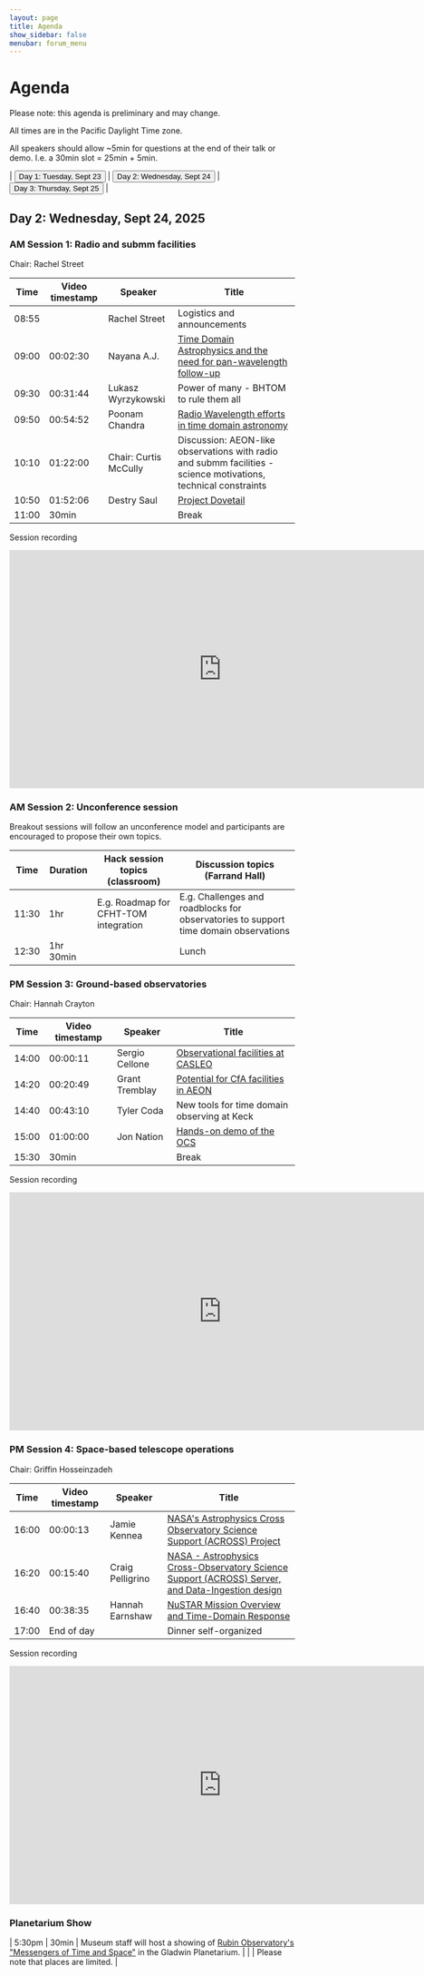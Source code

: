 ```yaml
---
layout: page
title: Agenda
show_sidebar: false
menubar: forum_menu
---
```


# Agenda
Please note: this agenda is preliminary and may change.

All times are in the Pacific Daylight Time zone.  

All speakers should allow ~5min for questions at the end of their talk or demo.  I.e. a 30min slot = 25min + 5min. 

| <a href="/observatories_forum/agenda/"><button type="button">Day 1: Tuesday, Sept 23</button></a> | <a href="/observatories_forum/agenda2/"><button type="button">Day 2: Wednesday, Sept 24</button></a> | <a href="/observatories_forum/agenda3/"><button type="button">Day 3: Thursday, Sept 25</button></a> |

## Day 2: Wednesday, Sept 24, 2025
### AM Session 1: Radio and submm facilities
Chair: Rachel Street

| Time   | Video timestamp | Speaker                | Title                                                                                                                                                           |
|--------|-----------------|------------------------|-----------------------------------------------------------------------------------------------------------------------------------------------------------------|
| 08:55	 | 	               | Rachel Street	         | Logistics and announcements				                                                                                                                                 |	
| 09:00	 | 00:02:30	       | Nayana A.J.            | [Time Domain Astrophysics and the need for pan-wavelength follow-up](https://drive.google.com/file/d/1WXPShNCP-MQoBuZs2B7CuNHSHjOD1KZ5/view?usp=drive_link)				 |
| 09:30	 | 00:31:44	       | Lukasz Wyrzykowski	    | Power of many - BHTOM to rule them all	                                                                                                                         |	
| 09:50	 | 00:54:52	       | Poonam Chandra	        | [Radio Wavelength efforts in time domain astronomy](https://drive.google.com/file/d/1lEr7gbOq3PDRuW3tewC7skomWHRArPuQ/view?usp=drive_link)			                   |		
| 10:10	 | 01:22:00	       | Chair: Curtis McCully	 | Discussion: AEON-like observations with radio and submm facilities - science motivations, technical constraints			                                              |
| 10:50  | 01:52:06        | Destry Saul           | [Project Dovetail](https://drive.google.com/file/d/19-TEeB9iwUUtseGilk1hYW8EmJ6ey9jE/view?usp=drive_link)                                                       |
| 11:00	 | 30min	          |                        | Break					                                                                                                                                                      |

Session recording
<iframe width="747" height="420" src="https://www.youtube.com/embed/dQMESuXEtOs" title="Observatories Forum 2025 Day2 Session1" frameborder="0" allow="accelerometer; autoplay; clipboard-write; encrypted-media; gyroscope; picture-in-picture; web-share" referrerpolicy="strict-origin-when-cross-origin" allowfullscreen></iframe>

### AM Session 2: Unconference session
Breakout sessions will follow an unconference model and participants are encouraged to propose their own topics.

| Time  | Duration | Hack session topics (classroom)        | Discussion topics (Farrand Hall)	                                                     |
|-------| -------- |----------------------------------------|---------------------------------------------------------------------------------------|
| 11:30	| 1hr 		| E.g. Roadmap for CFHT-TOM integration	 | E.g. Challenges and roadblocks for observatories to support time domain observations	 |
| 12:30	| 1hr 30min	|                                        | Lunch		                                                                               |

### PM Session 3: Ground-based observatories					
Chair: Hannah Crayton

| Time  | Video timestamp | Speaker | Title                                                                                                                                  |
|-------|-----------------| ------- |----------------------------------------------------------------------------------------------------------------------------------------|
| 14:00	| 00:00:11        | Sergio Cellone	| [Observational facilities at CASLEO](https://drive.google.com/file/d/10w7MeDdMOglyQYdBxZbMZT8Z5_ujGEfW/view?usp=drive_link)		          |			
| 14:20	| 00:20:49	       | Grant Tremblay	| [Potential for CfA facilities in AEON](https://drive.google.com/file/d/1EDLu4deBFeJkni8U5RM-PtY9QSdUnS3y/view?usp=drive_link)		        |
| 14:40	| 00:43:10	       | Tyler Coda	    | New tools for time domain observing at Keck		                                                                                          |
| 15:00	| 01:00:00        | Jon Nation	    | [Hands-on demo of the OCS](https://docs.google.com/presentation/d/1MXM-5vWigFQUDnk-jPAJa4-hDO26p2WBtOkNelSDvXc/edit?usp=drive_link)			 |		
| 15:30	| 30min	          |   | Break						                                                                                                                            |

Session recording
<iframe width="747" height="420" src="https://www.youtube.com/embed/S5ah_446bmk" title="Observatories Forum 2025: Day2, Session3" frameborder="0" allow="accelerometer; autoplay; clipboard-write; encrypted-media; gyroscope; picture-in-picture; web-share" referrerpolicy="strict-origin-when-cross-origin" allowfullscreen></iframe>

### PM Session 4: Space-based telescope operations							
Chair: Griffin Hosseinzadeh

| Time  | Video timestamp | Speaker | Title                                                                                                                                                                                                                                           |
|-------|-----------------| ------- |-------------------------------------------------------------------------------------------------------------------------------------------------------------------------------------------------------------------------------------------------|
| 16:00	| 00:00:13	       | Jamie Kennea	| [NASA's Astrophysics Cross Observatory Science Support (ACROSS) Project](https://drive.google.com/file/d/1UhQ4kXyOANvvPAhJ_gPJDqce5rNLdRDh/view?usp=drive_link) 		                                                                              |			
| 16:20	| 00:15:40	       | Craig Pelligrino	| [NASA - Astrophysics Cross-Observatory Science Support (ACROSS) Server, and Data-Ingestion design](https://docs.google.com/presentation/d/1hjkCrMS_W9V_UgEZwUuUyD0s-jfq4yjh/edit?usp=drive_link&ouid=116755335466254621154&rtpof=true&sd=true)	 |			
| 16:40	| 00:38:35        | Hannah Earnshaw	| [NuSTAR Mission Overview and Time-Domain Response](https://drive.google.com/file/d/1uFlufBHE_BiOWfnZXUVyFgnIlblz7tAZ/view?usp=drive_link)			                                                                                                    |		
| 17:00	| End of day      | | Dinner self-organized		                                                                                                                                                                                                                         |

Session recording
<iframe width="747" height="420" src="https://www.youtube.com/embed/JcXzbxPJGb4" title="Observatories Forum 2025: Day2, Session4" frameborder="0" allow="accelerometer; autoplay; clipboard-write; encrypted-media; gyroscope; picture-in-picture; web-share" referrerpolicy="strict-origin-when-cross-origin" allowfullscreen></iframe>

### Planetarium Show

| 5:30pm  | 30min | Museum staff will host a showing of [Rubin Observatory's "Messengers of Time and Space"](https://noirlab.edu/public/products/planetarium-shows/planetarium-show006/#:~:text=Messengers%20of%20Time%20and%20Space%20is%20a%20fulldome%20planetarium%20show,domain%20and%20multi%2Dmessenger%20observations.) in the Gladwin Planetarium. 
|         |       | Please note that places are limited. |
